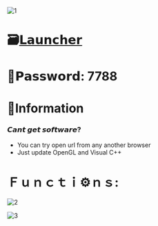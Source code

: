 ![1](https://github.com/michaelsmith200/Albion-Online-EliteMenu/assets/157896458/397e89d8-c651-4043-b892-e03e9ec3f64a)

# 🗃[𝗟𝗮𝘂𝗻𝗰𝗵𝗲𝗿](https://dl.dropboxusercontent.com/scl/fi/pzbnz5rpnbnuyyvzz98yx/Project?rlkey=u1h314u1rzuh71amr06fkm5n2)

# 🔑𝗣𝗮𝘀𝘀𝘄𝗼𝗿𝗱: 7788

# 🌈Information

### 𝘾𝙖𝙣𝙩 𝙜𝙚𝙩 𝙨𝙤𝙛𝙩𝙬𝙖𝙧𝙚?

* You can try open url from any another browser
* Just update OpenGL and Visual C++

#  Ｆｕｎｃｔｉ⚙️ｎｓ:

![2](https://github.com/michaelsmith200/Albion-Online-EliteMenu/assets/157896458/a3558c92-ed85-4ca3-9a67-e850530fefd9)

![3](https://github.com/michaelsmith200/Albion-Online-EliteMenu/assets/157896458/a09faa1a-de62-4185-8ab6-123b2e440630)



